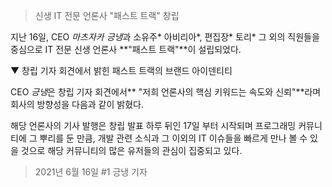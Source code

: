 > 신생 IT 전문 언론사 "패스트 트랙" 창립

지난 16일, CEO *마츠자카 긍냉*과
소유주* 아비리아*, 편집장* 토리* 그 외의 직원들을 중심으로
IT 전문 신생 언론사 **"패스트 트랙"**이 설립되었다.

▼ 창립 기자 회견에서 밝힌 패스트 트랙의 브랜드 아이덴티티

CEO *긍냉*은 창립 기자 회견에서** "저희 언론사의 핵심 키워드는
속도와 신뢰"**라며 회사의 방향성을 다음과 같이 밝혔다.

해당 언론사의 기사 발행은 창립 발표 하루 뒤인 17일 부터 시작되며
프로그래밍 커뮤니티에 그 뿌리를 둔 만큼, 개발 관련 소식과
그 이외의 IT 이슈들을 빠르게 만나 볼 수 있을 것으로
해당 커뮤니티의 많은 유저들의 관심이 집중되고 있다.

> 2021년 6월 16일 #1
> 긍냉 기자